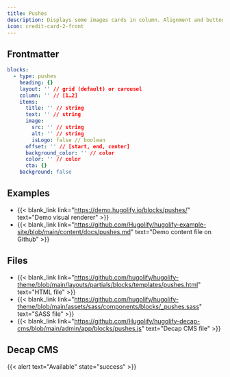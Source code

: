 ```yaml
---
title: Pushes
description: Displays some images cards in column. Alignment and button are available
icon: credit-card-2-front
---
```


## Frontmatter

```yml
blocks:
  - type: pushes
    heading: {}
    layout: '' // grid (default) or carousel
    column: '' // [1…2]
    items:
      title: '' // string
      text: '' // string
      image:
        src: '' // string
        alt: '' // string
        isLogo: false // boolean
      offset: '' // [start, end, center]
      background_color: '' // color
      color: '' // color
      cta: {}
    background: false
```

## Examples

- {{< blank_link link="https://demo.hugolify.io/blocks/pushes/" text="Demo visual renderer" >}}
- {{< blank_link link="https://github.com/Hugolify/hugolify-example-site/blob/main/content/docs/pushes.md" text="Demo content file on Github" >}}

## Files

- {{< blank_link link="https://github.com/hugolify/hugolify-theme/blob/main/layouts/partials/blocks/templates/pushes.html" text="HTML file" >}}
- {{< blank_link link="https://github.com/hugolify/hugolify-theme/blob/main/assets/sass/components/blocks/_pushes.sass" text="SASS file" >}}
- {{< blank_link link="https://github.com/Hugolify/hugolify-decap-cms/blob/main/admin/app/blocks/pushes.js" text="Decap CMS file" >}}

## Decap CMS

{{< alert text="Available" state="success" >}}
